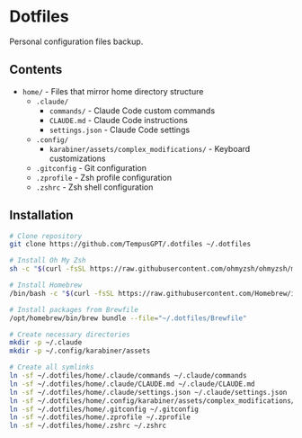 # Dotfiles

Personal configuration files backup.

## Contents

-   `home/` - Files that mirror home directory structure
    -   `.claude/`
        -   `commands/` - Claude Code custom commands
        -   `CLAUDE.md` - Claude Code instructions
        -   `settings.json` - Claude Code settings
    -   `.config/`
        -   `karabiner/assets/complex_modifications/` - Keyboard customizations
    -   `.gitconfig` - Git configuration
    -   `.zprofile` - Zsh profile configuration
    -   `.zshrc` - Zsh shell configuration

## Installation

```bash
# Clone repository
git clone https://github.com/TempusGPT/.dotfiles ~/.dotfiles

# Install Oh My Zsh
sh -c "$(curl -fsSL https://raw.githubusercontent.com/ohmyzsh/ohmyzsh/master/tools/install.sh)"

# Install Homebrew
/bin/bash -c "$(curl -fsSL https://raw.githubusercontent.com/Homebrew/install/HEAD/install.sh)"

# Install packages from Brewfile
/opt/homebrew/bin/brew bundle --file="~/.dotfiles/Brewfile"

# Create necessary directories
mkdir -p ~/.claude
mkdir -p ~/.config/karabiner/assets

# Create all symlinks
ln -sf ~/.dotfiles/home/.claude/commands ~/.claude/commands
ln -sf ~/.dotfiles/home/.claude/CLAUDE.md ~/.claude/CLAUDE.md
ln -sf ~/.dotfiles/home/.claude/settings.json ~/.claude/settings.json
ln -sf ~/.dotfiles/home/.config/karabiner/assets/complex_modifications/rules.json ~/.config/karabiner/assets/complex_modifications/rules.json
ln -sf ~/.dotfiles/home/.gitconfig ~/.gitconfig
ln -sf ~/.dotfiles/home/.zprofile ~/.zprofile
ln -sf ~/.dotfiles/home/.zshrc ~/.zshrc
```
